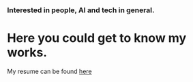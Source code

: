 ### Interested in people, AI and tech in general. 
# Here you could get to know my works.

My resume can be found [here](https://drive.google.com/file/d/1C7xCl0NJHT572c-Jrp2rAUkD0yqN6FhL/view?usp=sharing)
